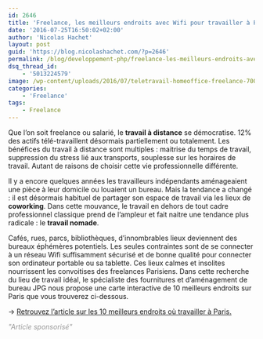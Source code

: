 ```yaml
---
id: 2646
title: 'Freelance, les meilleurs endroits avec Wifi pour travailler à Paris'
date: '2016-07-25T16:50:02+02:00'
author: 'Nicolas Hachet'
layout: post
guid: 'https://blog.nicolashachet.com/?p=2646'
permalink: /blog/developpement-php/freelance-les-meilleurs-endroits-avec-wifi-pour-travailler-a-paris/
dsq_thread_id:
    - '5013224579'
image: /wp-content/uploads/2016/07/teletravail-homeoffice-freelance-700x525.jpg
categories:
    - 'Freelance'
tags:
    - Freelance
---
```


Que l’on soit freelance ou salarié, le **travail à distance** se démocratise. 12% des actifs télé-travaillent désormais partiellement ou totalement. Les bénéfices du travail à distance sont multiples : maitrise du temps de travail, suppression du stress lié aux transports, souplesse sur les horaires de travail. Autant de raisons de choisir cette vie professionnelle différente.

Il y a encore quelques années les travailleurs indépendants aménageaient une pièce à leur domicile ou louaient un bureau. Mais la tendance a changé : il est désormais habituel de partager son espace de travail via les lieux de **coworking**. Dans cette mouvance, le travail en dehors de tout cadre professionnel classique prend de l’ampleur et fait naitre une tendance plus radicale : le **travail nomade**.

Cafés, rues, parcs, bibliothèques, d’innombrables lieux deviennent des bureaux éphémères potentiels. Les seules contraintes sont de se connecter à un réseau Wifi suffisamment sécurisé et de bonne qualité pour connecter son ordinateur portable ou sa tablette. Ces lieux calmes et insolites nourrissent les convoitises des freelances Parisiens. Dans cette recherche du lieu de travail idéal, le spécialiste des fournitures et d’aménagement de bureau JPG nous propose une carte interactive de 10 meilleurs endroits sur Paris que vous trouverez ci-dessous.

→ [Retrouvez l’article sur les 10 meilleurs endroits où travailler à Paris.](https://www.jpg.fr/Content/Static/index/centre-de-connaissances/guides/hot-spots-travailler-paris.cshtml)

<span style="color: #999999;">*"Article sponsorisé"*</span>
